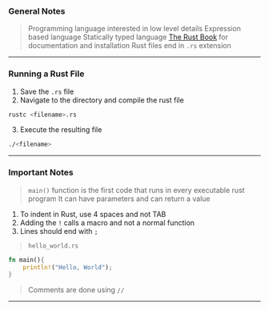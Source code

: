 
### General Notes

> Programming language interested in low level details
> Expression based language
> Statically typed language
> [The Rust Book](https://doc.rust-lang.org/book/) for documentation and installation
> Rust files end in `.rs` extension

---

### Running a Rust File

1. Save the `.rs` file
2. Navigate to the directory and compile the rust file
```bash
rustc <filename>.rs
```
3. Execute the resulting file
```bash
./<filename>
```

---

### Important Notes

> `main()` function is the first code that runs in every executable rust program
> It can have parameters and can return a value

1. To indent in Rust, use 4 spaces and not TAB
2. Adding the `!` calls a macro and not a normal function
3. Lines should end with `;`

> `hello_world.rs`
```Rust
fn main(){
    println!("Hello, World");
}
```

> Comments are done using  `//` 

---

